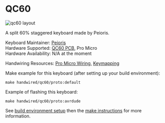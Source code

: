 QC60
========

![qc60 layout](https://i.imgur.com/BAW1VGc.png)

A split 60% staggered keyboard made by Peioris.

Keyboard Maintainer: [Peioris](https://github.com/coarse)  
Hardware Supported: [QC60 PCB](https://imgur.com/6tIxJ1N), Pro Micro  
Hardware Availability: N/A at the moment

Handwiring Resources: [Pro Micro Wiring](https://imgur.com/UycEYlG), [Keymapping](http://www.keyboard-layout-editor.com/#/gists/a54720ecfd934155b179657938e8e87b)

Make example for this keyboard (after setting up your build environment):

    make handwired/qc60/proto:default

Example of flashing this keyboard:

    make handwired/qc60/proto:avrdude

See [build environment setup](https://docs.qmk.fm/#/getting_started_build_tools) then the [make instructions](https://docs.qmk.fm/#/getting_started_make_guide) for more information.
